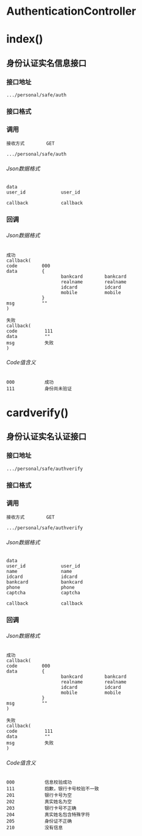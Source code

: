 # AuthenticationController #
# index() #
## 身份认证实名信息接口


### 接口地址


```
.../personal/safe/auth
```

### 接口格式

### 调用

```
接收方式        GET
```

```
.../personal/safe/auth
```

###### Json数据格式
```
data
user_id             user_id        

callback            callback
```

### 回调
###### Json数据格式

```
成功
callback(
code         000
data         {
                    bankcard        bankcard
                    realname        realname
                    idcard          idcard
                    mobile          mobile
             }
msg          ""
)
```

```
失败
callback(
code          111
data          ""
msg           失败
)
```

###### Code值含义

```
000           成功
111           身份尚未验证

```
# cardverify() #
## 身份认证实名认证接口


### 接口地址


```
.../personal/safe/authverify
```

### 接口格式

### 调用

```
接收方式        GET
```

```
.../personal/safe/authverify
```

###### Json数据格式
```
data
user_id             user_id        
name                name
idcard              idcard
bankcard            bankcard
phone               phone
captcha             captcha

callback            callback
```

### 回调
###### Json数据格式

```
成功
callback(
code         000
data         {
                    bankcard        bankcard
                    realname        realname
                    idcard          idcard
                    mobile          mobile
             }
msg          ""
)
```

```
失败
callback(
code          111
data          ""
msg           失败
)
```

###### Code值含义

```
000           信息校验成功
111           抱歉，银行卡号校验不一致
201           银行卡号为空
202           真实姓名为空
203           银行卡号不正确
204           真实姓名包含特殊字符
205           身份证不正确
210           没有信息

```
